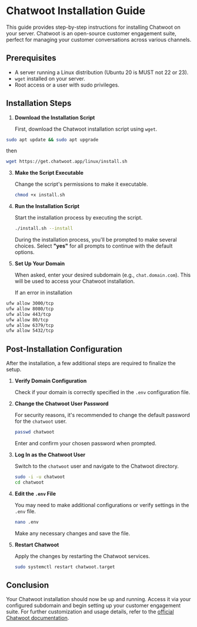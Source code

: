 # Chatwoot Installation Guide

This guide provides step-by-step instructions for installing Chatwoot on your server. Chatwoot is an open-source customer engagement suite, perfect for managing your customer conversations across various channels.

## Prerequisites

- A server running a Linux distribution (Ubuntu 20 is MUST not 22 or 23).
- `wget` installed on your server.
- Root access or a user with sudo privileges.

## Installation Steps

1. **Download the Installation Script**

   First, download the Chatwoot installation script using `wget`.
```bash
sudo apt update && sudo apt upgrade
```
then

   ```bash
   wget https://get.chatwoot.app/linux/install.sh
   ```

3. **Make the Script Executable**

   Change the script's permissions to make it executable.

   ```bash
   chmod +x install.sh
   ```

4. **Run the Installation Script**

   Start the installation process by executing the script.

   ```bash
   ./install.sh --install
   ```

   During the installation process, you'll be prompted to make several choices. Select **"yes"** for all prompts to continue with the default options.

5. **Set Up Your Domain**

   When asked, enter your desired subdomain (e.g., `chat.domain.com`). This will be used to access your Chatwoot installation.

   If an error in installation
```bash
ufw allow 3000/tcp
ufw allow 8080/tcp
ufw allow 443/tcp
ufw allow 80/tcp
ufw allow 6379/tcp
ufw allow 5432/tcp
```
## Post-Installation Configuration

After the installation, a few additional steps are required to finalize the setup.

1. **Verify Domain Configuration**

   Check if your domain is correctly specified in the `.env` configuration file.

2. **Change the Chatwoot User Password**

   For security reasons, it's recommended to change the default password for the `chatwoot` user.

   ```bash
   passwd chatwoot
   ```

   Enter and confirm your chosen password when prompted.

3. **Log In as the Chatwoot User**

   Switch to the `chatwoot` user and navigate to the Chatwoot directory.

   ```bash
   sudo -i -u chatwoot
   cd chatwoot
   ```

4. **Edit the `.env` File**

   You may need to make additional configurations or verify settings in the `.env` file.

   ```bash
   nano .env
   ```

   Make any necessary changes and save the file.

5. **Restart Chatwoot**

   Apply the changes by restarting the Chatwoot services.

   ```bash
   sudo systemctl restart chatwoot.target
   ```

## Conclusion

Your Chatwoot installation should now be up and running. Access it via your configured subdomain and begin setting up your customer engagement suite. For further customization and usage details, refer to the [official Chatwoot documentation](https://www.chatwoot.com/docs/self-hosted/deployment/linux-vm?utm_source=cwctl).
